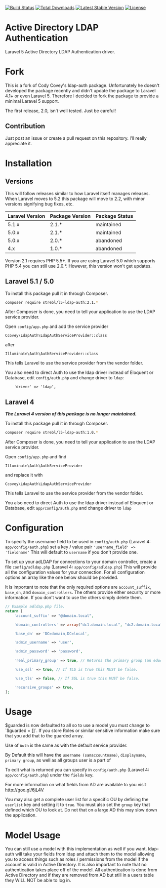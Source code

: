 [![Build Status](https://img.shields.io/travis/strebl/ldap-auth.svg?style=flat-square)](https://travis-ci.org/strebl/ldap-auth)
[![Total Downloads](https://img.shields.io/packagist/dt/strebl/l5-ldap-auth.svg?style=flat-square)](https://packagist.org/packages/strebl/l5-ldap-auth)
[![Latest Stable Version](https://img.shields.io/packagist/v/strebl/l5-ldap-auth.svg?style=flat-square)](https://packagist.org/packages/strebl/l5-ldap-auth)
[![License](https://img.shields.io/packagist/l/strebl/l5-ldap-auth.svg?style=flat-square)](https://packagist.org/packages/strebl/l5-ldap-auth)

Active Directory LDAP Authentication
=========

Laravel 5 Active Directory LDAP Authentication driver. 

Fork
====

This is a fork of Cody Covey's ldap-auth package. Unfortunately he doesn't developed the package recently and didn't update the package to Laravel 4.1+ or even Laravel 5. Therefore I decided to fork the package to provide a minimal Laravel 5 support.

The first release, 2.0, isn't well tested. Just be careful!

Contribution
------------
Just post an issue or create a pull request on this repository. I'll really appreciate it.

Installation
============

Versions
---------

This will follow releases similar to how Laravel itself manages releases. When Laravel moves to 5.2 this package will move to 2.2, with minor versions signifying bug fixes, etc.

| Laravel Version | Package Version | Package Status |
|-----------------|-----------------|----------------| 
| 5.1.x			  | 2.1.*	 	    | maintained 	 |
| 5.0.x 		  | 2.1.*	 	    | maintained 	 |
| 5.0.x 		  | 2.0.*	 	    | abandoned	 	 |
| 4.x 			  | 1.0.*	 	    | abandoned		 |

Version 2.1 requires PHP 5.5+. If you are using Laravel 5.0 which supports PHP 5.4 you can still use 2.0.*. However, this version won't get updates.

Laravel 5.1 / 5.0
---------

To install this package pull it in through Composer.

```bash
composer require strebl/l5-ldap-auth:2.1.*
```

After Composer is done, you need to tell your application to use the LDAP service provider.

Open `config/app.php` and add the service provider

`Ccovey\LdapAuth\LdapAuthServiceProvider::class`

after

`Illuminate\Auth\AuthServiceProvider::class`

This tells Laravel to use the service provider from the vendor folder.

You also need to direct Auth to use the ldap driver instead of Eloquent or Database, edit `config/auth.php` and change driver to `ldap`:

```
    'driver' => 'ldap',
```

Laravel 4
---------
***The Laravel 4 version of this package is no longer maintained.***

To install this package pull it in through Composer.

```bash
composer require strebl/l5-ldap-auth:1.0.*
```

After Composer is done, you need to tell your application to use the LDAP service provider.

Open `config/app.php` and find

`Illuminate\Auth\AuthServiceProvider`

and replace it with

`Ccovey\LdapAuth\LdapAuthServiceProvider`

This tells Laravel to use the service provider from the vendor folder.

You also need to direct Auth to use the ldap driver instead of Eloquent or Database, edit `app/config/auth.php` and change driver to `ldap`

Configuration
=============
To specify the username field to be used in `config/auth.php` (Laravel 4: `app/config/auth.php`) set a key / value pair `'username_field' => 'fieldname'` This will default to `username` if you don't provide one.

To set up your adLDAP for connections to your domain controller, create a file `config/adldap.php` (Laravel 4: `app/config/adldap.php`) This will provide all the configuration values for your connection. For all configuration options an array like the one below should be provided.

It is important to note that the only required options are `account_suffix`, `base_dn`, and `domain_controllers`. The others provide either security or more information. If you don't want to use the others simply delete them.

```php
// Example adldap.php file.
return [
	'account_suffix' => "@domain.local",

	'domain_controllers' => array("dc1.domain.local", "dc2.domain.local"), // An array of domains may be provided for load balancing.

	'base_dn' => 'DC=domain,DC=local',

	'admin_username' => 'user',

	'admin_password' => 'password',
	
	'real_primary_group' => true, // Returns the primary group (an educated guess).

	'use_ssl' => true, // If TLS is true this MUST be false.

	'use_tls' => false, // If SSL is true this MUST be false.

	'recursive_groups' => true,
];
```

Usage
======

$guarded is now defaulted to all so to use a model you must change to `$guarded = []`. If you store Roles or similar sensitive information make sure that you add that to the guarded array.

Use of `Auth` is the same as with the default service provider.

By Default this will have the `username (samaccountname)`, `displayname`, `primary group`, as well as all groups user is a part of

To edit what is returned you can specify in `config/auth.php` (Laravel 4: `app/config/auth.php`) under the `fields` key.

For more information on what fields from AD are available to you visit http://goo.gl/6jL4V

You may also get a complete user list for a specific OU by defining the `userlist` key and setting it to `true`. You must also set the `group` key that defined which OU to look at. Do not that on a large AD this may slow down the application.

Model Usage
===========

You can still use a model with this implementation as well if you want. ldap-auth will take your fields from ldap and attach them to the model allowing you to access things such as roles / permissions from the model if the account is valid in Active Directory. It is also important to note that no authentication takes place off of the model. All authentication is done from Active Directory and if they are removed from AD but still in a users table they WILL NOT be able to log in.
